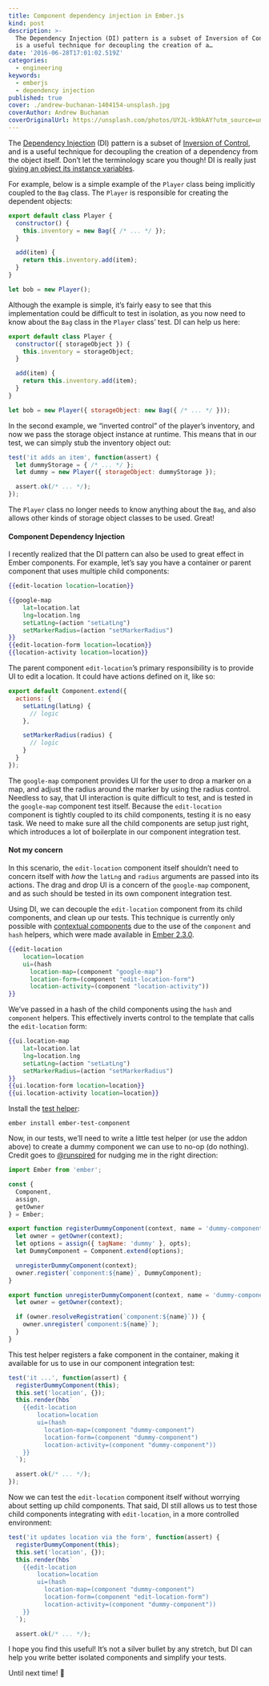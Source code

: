 ```yaml
---
title: Component dependency injection in Ember.js
kind: post
description: >-
  The Dependency Injection (DI) pattern is a subset of Inversion of Control, and
  is a useful technique for decoupling the creation of a…
date: '2016-06-28T17:01:02.519Z'
categories:
  - engineering
keywords:
  - emberjs
  - dependency injection
published: true
cover: ./andrew-buchanan-1404154-unsplash.jpg
coverAuthor: Andrew Buchanan
coverOriginalUrl: https://unsplash.com/photos/UYJL-k9bkAY?utm_source=unsplash&utm_medium=referral&utm_content=creditCopyText
---
```


The [Dependency Injection](http://martinfowler.com/articles/injection.html) (DI) pattern is a subset of [Inversion of Control](http://martinfowler.com/articles/injection.html#InversionOfControl), and is a useful technique for decoupling the creation of a dependency from the object itself. Don’t let the terminology scare you though! DI is really just [giving an object its instance variables](http://www.jamesshore.com/Blog/Dependency-Injection-Demystified.html).

For example, below is a simple example of the `Player` class being implicitly coupled to the `Bag` class. The `Player` is responsible for creating the dependent objects:

```js
export default class Player {
  constructor() {
    this.inventory = new Bag({ /* ... */ });
  }

  add(item) {
    return this.inventory.add(item);
  }
}

let bob = new Player();
```

Although the example is simple, it’s fairly easy to see that this implementation could be difficult to test in isolation, as you now need to know about the `Bag` class in the `Player` class’ test. DI can help us here:

```js
export default class Player {
  constructor({ storageObject }) {
    this.inventory = storageObject;
  }

  add(item) {
    return this.inventory.add(item);
  }
}

let bob = new Player({ storageObject: new Bag({ /* ... */ }));
```

In the second example, we “inverted control” of the player’s inventory, and now we pass the storage object instance at runtime. This means that in our test, we can simply stub the inventory object out:

```js
test('it adds an item', function(assert) {
  let dummyStorage = { /* ... */ };
  let dummy = new Player({ storageObject: dummyStorage });

  assert.ok(/* ... */);
});
```

The `Player` class no longer needs to know anything about the `Bag`, and also allows other kinds of storage object classes to be used. Great!

#### Component Dependency Injection

I recently realized that the DI pattern can also be used to great effect in Ember components. For example, let’s say you have a container or parent component that uses multiple child components:

```handlebars:title=templates/application.hbs
{{edit-location location=location}}
```

```handlebars:title=components/edit-location.hbs
{{google-map
    lat=location.lat
    lng=location.lng
    setLatLng=(action "setLatLng")
    setMarkerRadius=(action "setMarkerRadius")
}}
{{edit-location-form location=location}}
{{location-activity location=location}}
```

The parent component `edit-location`’s primary responsibility is to provide UI to edit a location. It could have actions defined on it, like so:

```js:title=components/edit-location.js
export default Component.extend({
  actions: {
    setLatLng(latLng) {
      // logic
    },

    setMarkerRadius(radius) {
      // logic
    }
  }
});
```

The `google-map` component provides UI for the user to drop a marker on a map, and adjust the radius around the marker by using the radius control. Needless to say, that UI interaction is quite difficult to test, and is tested in the `google-map` component test itself. Because the `edit-location` component is tightly coupled to its child components, testing it is no easy task. We need to make sure all the child components are setup just right, which introduces a lot of boilerplate in our component integration test.

#### Not my concern

In this scenario, the `edit-location` component itself shouldn’t need to concern itself with _how_ the `latLng` and `radius` arguments are passed into its actions. The drag and drop UI is a concern of the `google-map` component, and as such should be tested in its own component integration test.

Using DI, we can decouple the `edit-location` component from its child components, and clean up our tests. This technique is currently only possible with [contextual components](http://emberjs.com/blog/2016/01/15/ember-2-3-released.html#toc_contextual-components) due to the use of the `component` and `hash` helpers, which were made available in [Ember 2.3.0](http://emberjs.com/blog/2016/01/15/ember-2-3-released.html).

```handlebars:title=application.hbs
{{edit-location
    location=location
    ui=(hash
      location-map=(component "google-map")
      location-form=(component "edit-location-form")
      location-activity=(component "location-activity"))
}}
```

We’ve passed in a hash of the child components using the `hash` and `component` helpers. This effectively inverts control to the template that calls the `edit-location` form:

```handlebars:title=components/edit-location.hbs
{{ui.location-map
    lat=location.lat
    lng=location.lng
    setLatLng=(action "setLatLng")
    setMarkerRadius=(action "setMarkerRadius")
}}
{{ui.location-form location=location}}
{{ui.location-activity location=location}}
```

Install the [test helper](https://github.com/poteto/ember-test-component):

```
ember install ember-test-component
```

Now, in our tests, we’ll need to write a little test helper (or use the addon above) to create a dummy component we can use to no-op (do nothing). Credit goes to [@runspired](https://twitter.com/runspired) for nudging me in the right direction:

```js:title=tests/helpers/dummy-component.js
import Ember from 'ember';

const {
  Component,
  assign,
  getOwner
} = Ember;

export function registerDummyComponent(context, name = 'dummy-component', opts = {}) {
  let owner = getOwner(context);
  let options = assign({ tagName: 'dummy' }, opts);
  let DummyComponent = Component.extend(options);

  unregisterDummyComponent(context);
  owner.register(`component:${name}`, DummyComponent);
}

export function unregisterDummyComponent(context, name = 'dummy-component') {
  let owner = getOwner(context);

  if (owner.resolveRegistration(`component:${name}`)) {
    owner.unregister(`component:${name}`);
  }
}
```

This test helper registers a fake component in the container, making it available for us to use in our component integration test:

```js:title=tests/integration/edit-location-test.js
test('it ...', function(assert) {
  registerDummyComponent(this);
  this.set('location', {});
  this.render(hbs`
    {{edit-location
        location=location
        ui=(hash
          location-map=(component "dummy-component")
          location-form=(component "dummy-component")
          location-activity=(component "dummy-component"))
    }}
  `);

  assert.ok(/* ... */);
});
```

Now we can test the `edit-location` component itself without worrying about setting up child components. That said, DI still allows us to test those child components integrating with `edit-location`, in a more controlled environment:

```js:title=tests/integration/edit-location-test.js
test('it updates location via the form', function(assert) {
  registerDummyComponent(this);
  this.set('location', {});
  this.render(hbs`
    {{edit-location
        location=location
        ui=(hash
          location-map=(component "dummy-component")
          location-form=(component "edit-location-form")
          location-activity=(component "dummy-component"))
    }}
  `);

  assert.ok(/* ... */);
```

I hope you find this useful! It’s not a silver bullet by any stretch, but DI can help you write better isolated components and simplify your tests.

Until next time! 👋